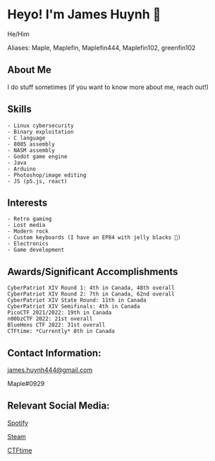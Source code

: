 # Heyo! I'm James Huynh 👋
He/Him

Aliases: Maple, Maplefin, Maplefin444, Maplefin102, greenfin102

## About Me

I do stuff sometimes
(if you want to know more about me, reach out!)

## Skills
```
- Linux cybersecurity
- Binary exploitation
- C language
- 8085 assembly
- NASM assembly
- Godot game engine
- Java
- Arduino
- Photoshop/image editing
- JS (p5.js, react)
```

## Interests
```
- Retro gaming
- Lost media
- Modern rock
- Custom keyboards (I have an EP84 with jelly blacks 🙂)
- Electronics
- Game development
```

## Awards/Significant Accomplishments

```
CyberPatriot XIV Round 1: 4th in Canada, 48th overall
CyberPatriot XIV Round 2: 7th in Canada, 62nd overall
CyberPatriot XIV State Round: 11th in Canada
CyberPatriot XIV Semifinals: 4th in Canada
PicoCTF 2021/2022: 19th in Canada
n00bzCTF 2022: 21st overall
BlueHens CTF 2022: 31st overall
CTFtime: *Currently* 8th in Canada
```

## Contact Information:
james.huynh444@gmail.com

Maple#0929

## Relevant Social Media:
[Spotify](https://open.spotify.com/user/psqonnyomsh8gkqw09rj2ly5j)

[Steam](https://steamcommunity.com/profiles/76561198189481409)

[CTFtime](https://ctftime.org/user/132650)
